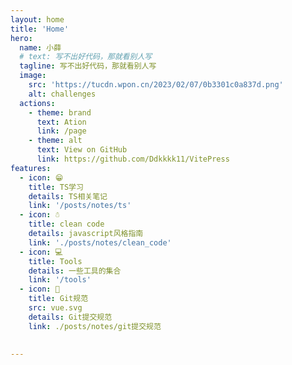 ```yaml
---
layout: home
title: 'Home'
hero:
  name: 小薛
  # text: 写不出好代码，那就看别人写
  tagline: 写不出好代码，那就看别人写
  image:
    src: 'https://tucdn.wpon.cn/2023/02/07/0b3301c0a837d.png'
    alt: challenges
  actions:
    - theme: brand
      text: Ation
      link: /page
    - theme: alt
      text: View on GitHub
      link: https://github.com/Ddkkkk11/VitePress
features:
  - icon: 😁
    title: TS学习
    details: TS相关笔记
    link: '/posts/notes/ts'
  - icon: ☃️
    title: clean code
    details: javascript风格指南
    link: './posts/notes/clean_code'
  - icon: 💻
    title: Tools
    details: 一些工具的集合
    link: '/tools'
  - icon: 🚀
    title: Git规范
    src: vue.svg
    details: Git提交规范
    link: ./posts/notes/git提交规范
 
    
---
```

